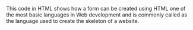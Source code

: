 This code in HTML shows how a form can be created using HTML one of the most basic languages in Web development and is commonly called as the language used to create the skeleton of a website.
